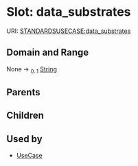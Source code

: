 
# Slot: data_substrates




URI: [STANDARDSUSECASE:data_substrates](https://w3id.org/bridge2ai/standards-usecase-schema/data_substrates)


## Domain and Range

None &#8594;  <sub>0..1</sub> [String](types/String.md)

## Parents


## Children


## Used by

 * [UseCase](UseCase.md)
